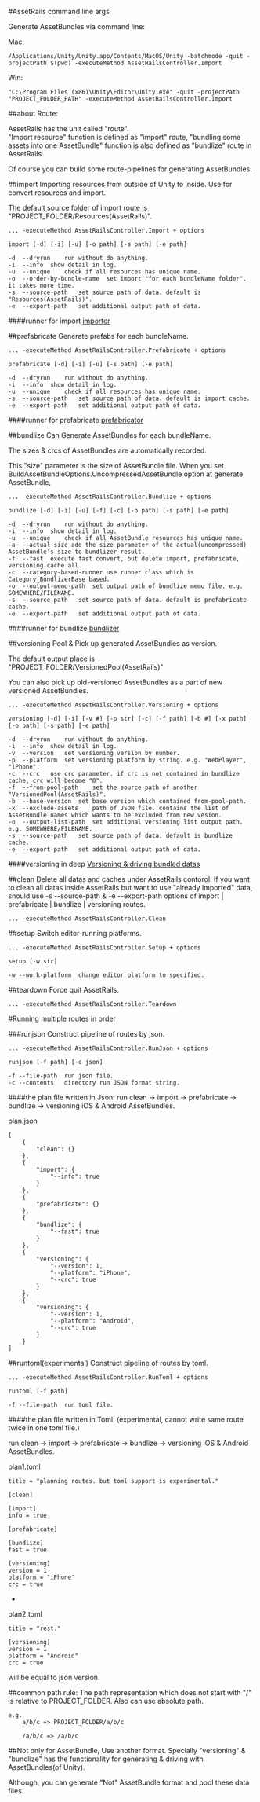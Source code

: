 #AssetRails command line args


Generate AssetBundles via command line:

Mac:

	/Applications/Unity/Unity.app/Contents/MacOS/Unity -batchmode -quit -projectPath $(pwd) -executeMethod AssetRailsController.Import

Win:

	"C:\Program Files (x86)\Unity\Editor\Unity.exe" -quit -projectPath "PROJECT_FOLDER_PATH" -executeMethod AssetRailsController.Import


##about Route:

AssetRails has the unit called "route".  
"Import resource" function is defined as "import" route,
"bundling some assets into one AssetBundle" function is also defined as "bundlize" route in AssetRails.  

Of course you can build some route-pipelines for generating AssetBundles.




##import
Importing resources from outside of Unity to inside.
Use for convert resources and import.

The default source folder of import route is  
"PROJECT_FOLDER/Resources(AssetRails)".


	... -executeMethod AssetRailsController.Import + options

	import [-d] [-i] [-u] [-o path] [-s path] [-e path]

	-d	--dryrun	run without do anything.
	-i	--info	show detail in log.
	-u	--unique	check if all resources has unique name.
	-o	--order-by-bundle-name	set import "for each bundleName folder". it takes more time.
	-s	--source-path	set source path of data. default is "Resources(AssetRails)".
	-e	--export-path	set additional output path of data.

####runner for import
[importer](https://github.com/sassembla/AssetRails-Support/blob/master/RunnersAPIDocument.md#importer)



##prefabricate
Generate prefabs for each bundleName.

	... -executeMethod AssetRailsController.Prefabricate + options

	prefabricate [-d] [-i] [-u] [-s path] [-e path]

	-d	--dryrun	run without do anything.
	-i	--info	show detail in log.
	-u	--unique	check if all resources has unique name.
	-s	--source-path	set source path of data. default is import cache.
	-e	--export-path	set additional output path of data.

####runner for prefabricate
[prefabricator](https://github.com/sassembla/AssetRails-Support/blob/master/RunnersAPIDocument.md#prefabricator)


##bundlize
Can Generate AssetBundles for each bundleName.

The sizes & crcs of AssetBundles are automatically recorded.

This "size" parameter is the size of AssetBundle file.
When you set 	BuildAssetBundleOptions.UncompressedAssetBundle option at generate AssetBundle, 

	... -executeMethod AssetRailsController.Bundlize + options

	bundlize [-d] [-i] [-u] [-f] [-c] [-o path] [-s path] [-e path]

	-d	--dryrun	run without do anything.
	-i	--info	show detail in log.
	-u	--unique	check if all AssetBundle resources has unique name.
	-a	--actual-size add the size parameter of the actual(uncompressed) AssetBundle's size to bundlizer result.
	-f	--fast	execute fast convert, but delete import, prefabricate, versioning cache all.
	-c	--category-based-runner	use runner class which is Category_BundlizerBase based.
	-o	--output-memo-path	set output path of bundlize memo file. e.g. SOMEWHERE/FILENAME.
	-s	--source-path	set source path of data. default is prefabricate cache.
	-e	--export-path	set additional output path of data.

####runner for bundlize
[bundlizer](https://github.com/sassembla/AssetRails-Support/blob/master/RunnersAPIDocument.md#bundlizer)


##versioning
Pool & Pick up generated AssetBundles as version.

The default output place is  
"PROJECT_FOLDER/VersionedPool(AssetRails)"

You can also pick up old-versioned AssetBundles as a part of new versioned AssetBundles.

	... -executeMethod AssetRailsController.Versioning + options

	versioning [-d] [-i] [-v #] [-p str] [-c] [-f path] [-b #] [-x path] [-o path] [-s path] [-e path]

	-d	--dryrun	run without do anything.
	-i	--info	show detail in log.
	-v	--version	set versioning version by number.
	-p	--platform	set versioning platform by string. e.g. "WebPlayer", "iPhone".
	-c	--crc	use crc parameter. if crc is not contained in bundlize cache, crc will become "0".
	-f	--from-pool-path	set the source path of another "VersionedPool(AssetRails)".
	-b	--base-version	set base version which contained from-pool-path.
	-x	--exclude-assets	path of JSON file. contains the list of AssetBundle names which wants to be excluded from new vesion.
	-o	--output-list-path	set additional versioning list output path. e.g. SOMEWHERE/FILENAME.
	-s	--source-path	set source path of data. default is bundlize cache.
	-e	--export-path	set additional output path of data.

####versioning in deep
[Versioning & driving bundled datas](https://github.com/sassembla/AssetRails-Support/blob/master/Versioning.md)





##clean
Delete all datas and caches under AssetRails contorol.
If you want to clean all datas inside AssetRails but want to use "already imported" data, should use -s --source-path & -e --export-path options of import | prefabricate | bundlize | versioning routes.

	... -executeMethod AssetRailsController.Clean


##setup
Switch editor-running platforms.

	... -executeMethod AssetRailsController.Setup + options

	setup [-w str]

	-w --work-platform	change editor platform to specified.
	

##teardown
Force quit AssetRails.

	... -executeMethod AssetRailsController.Teardown


#Running multiple routes in order

###runjson
Construct pipeline of routes by json.

	... -executeMethod AssetRailsController.RunJson + options

	runjson [-f path] [-c json]

	-f --file-path	run json file.
	-c --contents	directory run JSON format string.

####the plan file written in Json:
run clean -> import -> prefabricate -> bundlize -> versioning iOS & Android AssetBundles.

plan.json

```
[
    {
        "clean": {}
    },
    {
        "import": {
            "--info": true
        }
    },
    {
        "prefabricate": {}
    },
    {
        "bundlize": {
            "--fast": true
        }
    },
    {
        "versioning": {
            "--version": 1,
            "--platform": "iPhone",
            "--crc": true
        }
    },
    {
        "versioning": {
            "--version": 1,
            "--platform": "Android",
            "--crc": true
        }
    }
]
```


##runtoml(experimental)
Construct pipeline of routes by toml.

	... -executeMethod AssetRailsController.RunToml + options

	runtoml [-f path]

	-f --file-path	run toml file.



####the plan file written in Toml: (experimental, cannot write same route twice in one toml file.)

run clean -> import -> prefabricate -> bundlize -> versioning iOS & Android AssetBundles.

plan1.toml

```
title = "planning routes. but toml support is experimental."

[clean]

[import]
info = true

[prefabricate]

[bundlize]
fast = true

[versioning]
version = 1
platform = "iPhone"
crc = true
```

+

plan2.toml

```
title = "rest."

[versioning]
version = 1
platform = "Android"
crc = true
```

will be equal to json version.


##common path rule:
The path representation which does not start with "/" is relative to PROJECT_FOLDER.
Also can use absolute path.

	e.g.
		a/b/c => PROJECT_FOLDER/a/b/c
		
		/a/b/c => /a/b/c
		
##Not only for AssetBundle, Use another format.
Specially "versioning" & "bundlize" has the functionality for generating & driving with AssetBundles(of Unity).

Although, you can generate "Not" AssetBundle format and pool these data files.